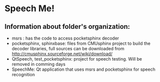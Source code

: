 # Speech Me!
## Information about folder's organization:

* msrs : has the code to access pocketsphinx decoder
* pocketsphinx, sphinxbase: files from CMUsphinx project to build the decoder libraries, full sources can be downloaded from http://cmusphinx.sourceforge.net/wiki/download/
* QtSpeech, test_pocketsphinx: project for speech testing. Will be removed in comming days
* SpeechMe: Qt application that uses msrs and pocketsphinx for speech recognition
